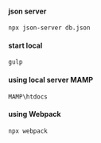 #### json server
	npx json-server db.json
#### start local
	gulp
#### using local server MAMP
	MAMP\htdocs
#### using Webpack
	npx webpack
	
